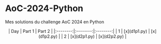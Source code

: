 # AoC-2024-Python

Mes solutions du challenge AoC 2024 en Python

<div align="center">
| Day | Part 1 | Part 2 |
|:--------:|:--------:|:--------:|
| 1  | [x](d1p1.py) | [x](d1p2.py) |
| 2  | [x](d2p1.py) | [x](d2p2.py) |
</div>
